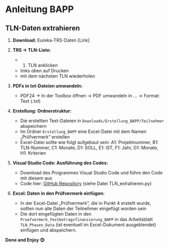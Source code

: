 # Anleitung BAPP

## TLN-Daten extrahieren

1. **Download:** Eureka-TRS-Daten [Link]

2. **TRS -> TLN-Liste:** 
   - 1. TLN anklicken
   - links oben auf Drucken
   - mit dem nächsten TLN wiederholen

3. **PDFs in txt-Dateien umwandeln:** 
   - PDF24 -> In der Toolbox öffnen -> PDF umwandeln in … -> Format: Text (.txt)

4. **Erstellung: Ordnerstruktur:** 
   - Die erstellten Text-Dateien in `Downloads/Erstellung_BAPP/Teilnehmer` abspeichern
   - Im Ordner `Erstellung_BAPP` eine Excel-Datei mit dem Namen „Prüfvermerk“ erstellen
   - Excel-Datei sollte wie folgt aufgebaut sein: A1: Projektnummer, B1: TLN-Nummer, C1: Monate, D1: SOLL, E1: IST, F1: Jahr, G1: Monate, H1: Kriterien

5. **Visual Studio Code: Ausführung des Codes:** 
   - Download des Programmes Visual Studio Code und führe den Code mit diesem aus
   - Code hier: [GitHub Repository](https://github.com/TheDevAlan/BAPP_Datenbasis) (siehe Datei TLN_extrahieren.py)

6. **Excel: Daten in den Prüfvermerk einfügen:** 
   - In der Excel-Datei „Prüfvermerk“, die in Punkt 4 erstellt wurde, sollten nun alle Daten der Teilnehmer eingefügt worden sein
   - Die dort eingefügten Daten in den `Pruefvermerk_Festbetragsfinanzierung_BAPP` in das Arbeitsblatt `TLN_Phasen_Data` (ist eventuell im Excel-Dokument ausgeblendet) einfügen und abspeichern.

**Done and Enjoy 😊** 